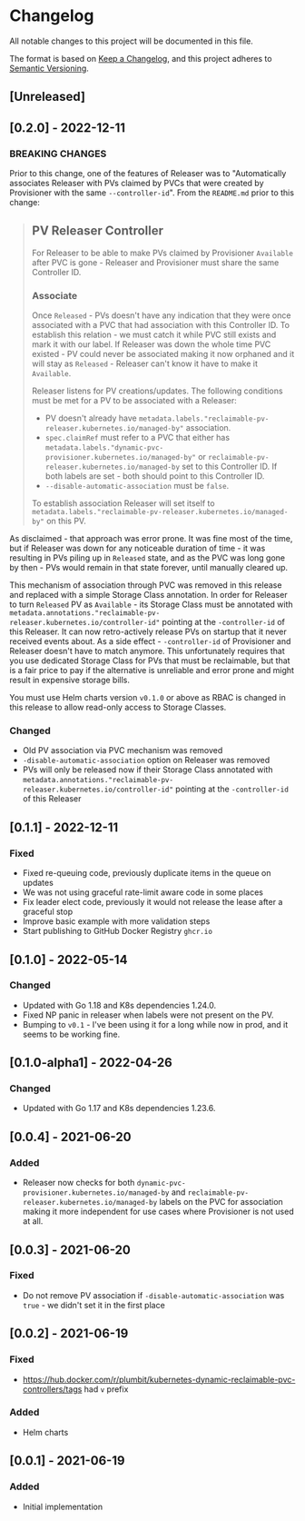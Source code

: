 # Changelog

All notable changes to this project will be documented in this file.

The format is based on [Keep a Changelog](https://keepachangelog.com/en/1.0.0/),
and this project adheres to [Semantic Versioning](https://semver.org/spec/v2.0.0.html).

## [Unreleased]

## [0.2.0] - 2022-12-11

### BREAKING CHANGES

Prior to this change, one of the features of Releaser was to "Automatically associates Releaser with PVs claimed by PVCs that were created by Provisioner with the same `--controller-id`".
From the `README.md` prior to this change:

> ## PV Releaser Controller
> 
> For Releaser to be able to make PVs claimed by Provisioner `Available` after PVC is gone - Releaser and Provisioner must share the same Controller ID.
> 
> ### Associate
> 
> Once `Released` - PVs doesn't have any indication that they were once associated with a PVC that had association with this Controller ID. To establish this relation - we must catch it while PVC still exists and mark it with our label. If Releaser was down the whole time PVC existed - PV could never be associated making it now orphaned and it will stay as `Released` - Releaser can't know it have to make it `Available`.
> 
> Releaser listens for PV creations/updates.
> The following conditions must be met for a PV to be associated with a Releaser:
> 
> - PV doesn't already have `metadata.labels."reclaimable-pv-releaser.kubernetes.io/managed-by"` association.
> - `spec.claimRef` must refer to a PVC that either has `metadata.labels."dynamic-pvc-provisioner.kubernetes.io/managed-by"` or `reclaimable-pv-releaser.kubernetes.io/managed-by` set to this Controller ID. If both labels are set - both should point to this Controller ID.
> - `--disable-automatic-association` must be `false`.
> 
> To establish association Releaser will set itself to `metadata.labels."reclaimable-pv-releaser.kubernetes.io/managed-by"` on this PV.

As disclaimed - that approach was error prone. It was fine most of the time, but if Releaser was down for any noticeable duration of time - it was resulting in PVs piling up in `Released` state, and as the PVC was long gone by then - PVs would remain in that state forever, until manually cleared up.

This mechanism of association through PVC was removed in this release and replaced with a simple Storage Class annotation. In order for Releaser to turn `Released` PV as `Available` - its Storage Class must be annotated with `metadata.annotations."reclaimable-pv-releaser.kubernetes.io/controller-id"` pointing at the `-controller-id` of this Releaser. It can now retro-actively release PVs on startup that it never received events about. As a side effect - `-controller-id` of Provisioner and Releaser doesn't have to match anymore. This unfortunately requires that you use dedicated Storage Class for PVs that must be reclaimable, but that is a fair price to pay if the alternative is unreliable and error prone and might result in expensive storage bills.

You must use Helm charts version `v0.1.0` or above as RBAC is changed in this release to allow read-only access to Storage Classes.

### Changed

- Old PV association via PVC mechanism was removed
- `-disable-automatic-association` option on Releaser was removed
- PVs will only be released now if their Storage Class annotated with `metadata.annotations."reclaimable-pv-releaser.kubernetes.io/controller-id"` pointing at the `-controller-id` of this Releaser

## [0.1.1] - 2022-12-11

### Fixed

- Fixed re-queuing code, previously duplicate items in the queue on updates
- We was not using graceful rate-limit aware code in some places
- Fix leader elect code, previously it would not release the lease after a graceful stop
- Improve basic example with more validation steps
- Start publishing to GitHub Docker Registry `ghcr.io`

## [0.1.0] - 2022-05-14

### Changed

- Updated with Go 1.18 and K8s dependencies 1.24.0.
- Fixed NP panic in releaser when labels were not present on the PV.
- Bumping to `v0.1` - I've been using it for a long while now in prod, and it seems to be working fine.

## [0.1.0-alpha1] - 2022-04-26

### Changed

- Updated with Go 1.17 and K8s dependencies 1.23.6.

## [0.0.4] - 2021-06-20

### Added

- Releaser now checks for both `dynamic-pvc-provisioner.kubernetes.io/managed-by` and `reclaimable-pv-releaser.kubernetes.io/managed-by` labels on the PVC for association making it more independent for use cases where Provisioner is not used at all.

## [0.0.3] - 2021-06-20

### Fixed

- Do not remove PV association if `-disable-automatic-association` was `true` - we didn't set it in the first place

## [0.0.2] - 2021-06-19

### Fixed

- https://hub.docker.com/r/plumbit/kubernetes-dynamic-reclaimable-pvc-controllers/tags had `v` prefix

### Added

- Helm charts

## [0.0.1] - 2021-06-19

### Added

- Initial implementation
